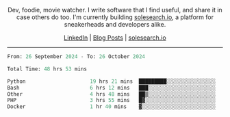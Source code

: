 <p align="center">Dev, foodie, movie watcher. I write software that I find useful, and share it in case others do too. I'm currently building <a href="https://solesearch.io">solesearch.io</a>, a platform for sneakerheads and developers alike.</p>
<p align="center">
  <a href="https://www.linkedin.com/in/peter-rauscher">LinkedIn</a>
  |
  <a href="https://dev.to/peterrauscher">Blog Posts</a>
  |
  <a href="https://solesearch.io">solesearch.io</a>
</p>
<hr/>
<!--START_SECTION:waka-->

```python
From: 26 September 2024 - To: 26 October 2024

Total Time: 48 hrs 53 mins

Python                     19 hrs 21 mins  █████████░░░░░░░░░░░░░░░░   36.05 %
Bash                       6 hrs 12 mins   ███░░░░░░░░░░░░░░░░░░░░░░   11.56 %
Other                      4 hrs 48 mins   ██▒░░░░░░░░░░░░░░░░░░░░░░   08.96 %
PHP                        3 hrs 55 mins   █▓░░░░░░░░░░░░░░░░░░░░░░░   07.31 %
Docker                     1 hr 40 mins    ▓░░░░░░░░░░░░░░░░░░░░░░░░   03.13 %
```

<!--END_SECTION:waka-->
